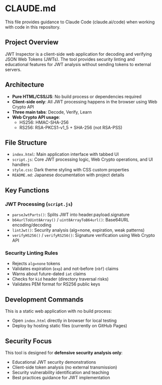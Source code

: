 # CLAUDE.md

This file provides guidance to Claude Code (claude.ai/code) when working with code in this repository.

## Project Overview

JWT Inspector is a client-side web application for decoding and verifying JSON Web Tokens (JWTs). The tool provides security linting and educational features for JWT analysis without sending tokens to external servers.

## Architecture

- **Pure HTML/CSS/JS**: No build process or dependencies required
- **Client-side only**: All JWT processing happens in the browser using Web Crypto API
- **Three main tabs**: Decode, Verify, Learn
- **Web Crypto API usage**: 
  - HS256: HMAC-SHA-256
  - RS256: RSA-PKCS1-v1_5 + SHA-256 (not RSA-PSS)

## File Structure

- `index.html`: Main application interface with tabbed UI
- `script.js`: Core JWT processing logic, Web Crypto operations, and UI handlers
- `style.css`: Dark theme styling with CSS custom properties
- `README.md`: Japanese documentation with project details

## Key Functions

### JWT Processing (`script.js`)
- `parseJwtParts()`: Splits JWT into header.payload.signature
- `b64urlToUint8Array()` / `uint8ArrayToB64url()`: Base64URL encoding/decoding
- `lintJwt()`: Security analysis (alg=none, expiration, weak patterns)
- `verifyHS256()` / `verifyRS256()`: Signature verification using Web Crypto API

### Security Linting Rules
- Rejects `alg=none` tokens
- Validates expiration (`exp`) and not-before (`nbf`) claims
- Warns about future-dated `iat` claims
- Checks for `kid` header (directory traversal risks)
- Validates PEM format for RS256 public keys

## Development Commands

This is a static web application with no build process:
- Open `index.html` directly in browser for local testing
- Deploy by hosting static files (currently on GitHub Pages)

## Security Focus

This tool is designed for **defensive security analysis only**:
- Educational JWT security demonstrations
- Client-side token analysis (no external transmission)
- Security vulnerability identification and teaching
- Best practices guidance for JWT implementation